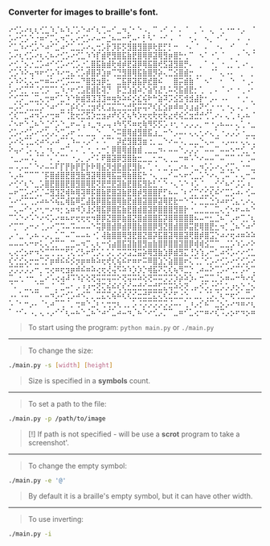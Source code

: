 ### Converter for images to braille's font.

⠔⢊⡡⠔⢆⢆⢊⣁⠱⡈⠦⠱⡈⡡⠑⠴⠊⢆⢉⠤⠊⣀⠲⡈⠂⠑⠠⡀⠉⠠⠊⠠⠁⠄⠈⠀⡀⠡⠀⢄⠀⢂⠐⠒⠐⡠⠀⠈
⡡⠔⢊⡡⠑⡐⠶⠊⡉⢄⠲⡉⢄⠔⢊⡡⠔⠤⠒⣈⠦⠤⠒⢋⠤⠂⡃⠣⠁⠐⠊⠠⠀⠁⠀⢂⠄⠀⠢⡀⠐⠁⠄⠀⠠⠀⠠⠀
⠊⣁⠱⠔⢊⡡⠑⠴⠊⣁⠴⠊⣁⣈⡡⠔⢄⢒⡡⡗⡹⡯⡫⣻⣿⣻⣿⡿⢗⣟⡋⡃⠒⠀⠐⠄⠈⠀⠄⠀⠐⠄⠀⠊⠀⢀⠁⢀
⡡⠔⢆⢊⡡⠔⢆⢌⠦⠔⢊⡡⠔⢊⣁⠱⠱⡏⣾⢟⣻⣿⣯⣷⣟⣿⢿⡿⣽⢿⣻⡶⣿⡓⢂⠉⠀⠢⠁⠐⢁⠈⠀⡀⠐⠀⠑⠈
⠔⢊⡈⡢⡐⣈⡡⠴⠊⢊⡡⠔⢊⡡⡐⣁⣿⣯⣷⣾⢗⢾⡾⣟⣽⡿⢿⣯⣿⢞⣫⣽⣻⣿⡛⠄⠀⡀⠁⠐⡀⠐⢀⡀⢁⠠⠂⡀
⢊⡡⠱⠕⢤⠲⠖⢊⡡⠱⠔⢒⣄⢊⡡⡾⣿⡽⣱⡶⢉⣙⣻⣿⢿⣯⣷⣿⡻⡵⢄⣉⣪⣿⣾⡒⢀⡀⠀⠈⠁⢄⠠⠄⠀⡀⠀⡀
⡡⠱⠕⢅⢌⠤⠒⠶⠥⠔⢊⡩⠥⠤⠙⣿⣻⣲⡿⣂⠀⣉⣯⡿⣽⣯⡿⣞⣿⠮⠀⠀⣿⡭⣾⣷⠈⠀⠢⠁⠀⠂⠀⠑⠀⠐⢀⠄
⡡⠔⢊⡉⢉⣈⢊⡩⠉⣁⠱⡐⠖⢊⣡⣟⣾⣗⢽⡙⠀⡯⣙⣱⣵⠵⡑⣵⢫⣜⢃⠥⢝⣯⣾⣟⡂⢁⠀⡀⠄⠈⠠⠂⠐⢀⠠⠂
⠊⢊⡩⠉⣀⣉⢄⢒⠶⠊⣁⠱⠑⡷⣾⣻⣹⣹⣹⠶⢶⡳⠵⠮⡪⣎⢮⠗⠓⣵⠽⡩⣪⣫⢺⣺⣼⡗⠂⡠⠄⠠⠄⠀⠐⢀⠂⡀
⠤⡡⠕⢉⣀⣈⡡⠑⠴⠊⣁⢉⡮⢎⣊⣐⣲⢞⢎⣩⣍⣉⣑⣚⣫⡭⢭⠝⢎⣎⣪⡶⠾⠶⡱⣰⣴⠝⢊⡐⠐⢂⠐⢄⠠⡀⠄⠈
⢊⢎⠉⣁⠴⠲⡡⠔⢒⠶⠉⢈⣗⢖⣊⣫⡱⣒⣲⡴⠞⢎⢎⢦⠳⡱⢖⢖⢗⢖⢗⣔⢞⢮⣊⣲⣚⡚⢊⢁⠔⠄⢄⢁⠰⡠⠦⠈
⠌⠢⠖⠑⣈⠦⠑⣈⠊⡡⠑⣀⠖⠤⢡⠰⣀⠲⡠⢤⠰⠳⢫⠫⠶⢖⢷⠻⡫⡫⡡⠰⢂⠐⡠⡠⡠⡀⠒⠐⡠⠦⠤⠄⢄⢁⠐⣀
⢊⡡⠔⢊⡡⠔⢊⡡⡠⡑⢉⡠⠖⢈⡀⣀⣀⠑⢀⣀⠑⠭⣿⢿⣾⣻⣿⣯⣰⣀⠒⠑⡠⠤⠄⢄⢄⢂⠔⢄⢁⠐⡠⡠⡡⠐⣀⣀
⡡⠔⢕⢉⣁⢔⠴⠪⡠⠴⠉⢁⠱⠤⠠⡠⠊⠄⠡⠉⠁⡽⣞⣻⣿⣻⣶⢐⡀⣀⠑⠔⠤⠡⡀⣀⣀⠑⢄⠤⠉⠠⡠⠤⠄⢄⢅⢈
⠕⢤⠔⢈⠄⢄⢁⠐⢆⢀⠒⠉⠄⠄⢁⠐⡀⢂⠒⡁⡿⣿⢿⣾⣷⣾⢀⣀⣀⠲⠄⠤⠤⠑⡠⡠⡡⠉⠤⠤⠉⠤⠤⠢⠒⢊⡀⢊
⠐⣀⡠⠤⠡⡈⠉⠈⠄⢁⠉⠁⠐⡠⡀⡠⠊⠅⠟⣿⣽⡿⣻⣿⣷⣒⣀⣀⢂⠒⢄⢀⣀⠒⠶⠡⠑⠔⠤⠤⠉⠤⠉⠉⠈⡁⢉⠤
⠤⠠⡠⠤⠁⠑⠔⠤⠥⠏⡏⡟⡷⡟⣏⡗⠗⢿⣮⡻⣺⣟⣾⣟⣻⡷⠄⢁⠐⡀⣀⢂⣀⠔⠦⠐⣀⠲⡡⡡⠔⢄⢊⡉⢄⠐⠒⣀
⠡⡠⠦⠉⠉⠉⠈⡯⣿⣾⣿⣟⣿⣻⣷⣻⣽⢿⣿⢿⣯⣭⢿⣷⣿⣯⡓⠐⢄⢀⣀⠊⠤⠢⠖⢊⣀⡡⠑⠔⢄⢉⠤⠉⠄⢄⠒⣈
⠔⢊⠊⢆⠑⣀⡡⣿⣟⣿⣿⣟⣿⣻⣿⢿⣟⢝⣟⣛⣟⣽⣷⣟⣿⣯⣻⣗⣃⢁⠑⠐⢄⠡⠑⠰⡡⠈⡀⣀⢊⠊⠦⠊⡨⡡⠰⡀
⠤⠖⢉⡡⠔⢊⡈⠬⣻⣹⣝⢾⠷⢿⢽⠿⡯⣿⣷⣟⣿⣽⣷⣟⣿⡾⣻⣿⣿⡟⡋⠦⠤⠈⠆⢊⡉⢊⣊⢎⠮⠊⣉⡡⠴⠄⢊⠤
⠡⠔⢊⡉⢉⡡⠴⠦⠪⢮⣍⢾⣯⠿⣋⣼⣯⡿⣿⣯⣿⢿⣷⣟⣾⣿⣽⣿⡿⣽⢿⣟⣗⠒⠑⠩⡉⣉⣁⣑⡱⠴⠖⢊⣄⢂⠔⢄
⠉⢄⠤⠊⢂⠔⢂⠒⠔⠲⡂⣢⠶⠺⡱⣸⡪⢿⣯⡿⣿⣯⣷⣟⣿⣾⣿⣽⡿⣿⣿⣿⣻⣿⡗⠐⣀⣀⣁⣀⣉⢄⢊⠢⠖⠤⠦⠑
⠉⠡⠑⠔⠡⠑⠔⠪⡡⠔⠶⠦⠖⢖⢖⢖⠲⡿⡿⣝⣿⡿⣷⣿⣝⣿⣾⣿⣿⣯⡽⣿⢿⣿⣿⣿⠦⠤⠒⣂⣈⠦⠉⡠⠖⢉⡈⢆
⠊⡉⠉⡠⠒⠔⢈⡠⠔⢉⠩⠤⠩⠤⠤⠤⠑⢭⡿⣿⣾⡿⣾⡿⣿⣷⣿⣿⡿⣻⣝⣿⣾⣿⡿⣭⣟⢿⣿⣟⣂⠲⡁⣈⠦⠑⠴⠊
⡠⠐⣀⠐⡠⠦⠠⡠⡀⣁⠉⠤⠉⠤⠤⠦⠐⡁⢼⣷⣿⣿⢿⣻⣟⣿⣝⣿⡽⣯⣿⣽⢿⣿⣽⢟⣿⡾⣿⣩⡑⠴⠔⢖⠴⠶⠵⠵
⠤⠤⠤⠢⠒⠖⢅⢄⢊⡉⠉⣀⣉⠤⠲⡉⢄⢆⠒⢪⣴⣿⣯⣽⣷⣿⣻⣶⣷⣿⡿⣿⣿⣽⣿⡿⢾⢾⣪⣉⠉⣀⣈⡡⠱⡡⠔⠕
⢄⢔⢊⡢⠖⠲⡑⣉⢉⢉⡉⢋⢅⢊⡣⠖⢋⡡⡁⡡⡁⡩⡩⣩⣙⣭⡵⢿⣻⣷⣱⡿⣾⣻⣍⢘⡱⢱⡠⠒⣁⠴⠪⡡⠔⠔⢊⣁
⢎⢊⣊⡢⡒⣒⢉⡊⡶⠾⠮⠮⡪⡲⡶⠶⠷⠵⢖⢞⢎⢮⠮⠖⠶⠖⠭⠿⣿⣱⡑⣵⣿⣿⠖⢅⢉⡈⢊⡡⠔⢊⡡⠔⢊⢊⡡⠔
⡩⡩⡩⡨⡠⠒⡀⢒⢔⠶⢖⣲⡶⠾⠮⠶⠵⢔⢖⢜⢬⠫⠵⠱⡱⡱⡑⢾⣯⠝⢍⢎⢦⠻⣉⡑⢀⠴⠤⠕⢉⡡⠔⢊⡉⡡⠕⢉
⣉⣀⢂⠐⠒⡀⣁⠔⠡⢔⢴⠼⠩⠱⡕⢕⢝⢭⠭⢭⠭⠕⢝⢭⠭⠵⢕⢝⠭⠭⡩⡩⡱⡵⠵⡱⠄⢒⣉⢉⡈⡢⠶⠤⠒⠳⠔⢎
⠈⠄⠀⣀⡀⣈⠉⠤⠈⡀⣉⠤⠂⡠⠰⡰⢒⢝⢍⢮⠮⢎⢎⣊⣒⣚⣊⣒⣚⣋⣍⢭⠵⢕⢝⢀⡤⠪⡡⡐⣊⡡⡡⡰⡢⡑⣈⡢
⠠⠄⠡⠤⠈⠉⠄⠤⠲⡡⠔⢊⡡⠴⠪⡉⡀⣉⣍⢍⢮⠮⢎⢎⣊⣒⣚⣋⣍⢍⢎⣊⣋⣐⢑⡀⣀⡁⢈⡡⡈⢆⠒⢖⢊⣀⣉⡠
⠡⠈⠂⠒⡠⠄⠈⢂⠴⠉⢉⠈⡀⢒⠶⠑⣈⠆⢂⢒⢒⢆⢀⡀⡡⠨⡩⡩⡩⡩⡩⡨⠤⠄⢁⠰⡠⡊⠮⠉⣈⡢⡡⠔⠲⠶⠔⢆
⠁⠐⠊⠄⠠⡀⢄⠠⡠⠊⠊⢆⠤⠦⠑⣈⠦⠑⠴⠊⣁⠴⠤⠲⡈⠦⠑⠔⢊⡠⡉⠉⣀⠶⠊⣁⢔⠒⠶⠔⢎⠩⡠⡢⠖⠲⡢⠶

>To start using the program:
`python main.py` or `./main.py`

---

>To change the size:
 ```bash
 ./main.py -s [width] [height]
 ```
>Size is specified in a **symbols** count.

---

>To set a path to the file:
```bash
./main.py -p /path/to/image
```

>[!] If path is not specified - will be use a **scrot** program to take a screenshot'.

---

>To change the empty symbol:
```bash
./main.py -e '@'
```
>By default it is a braille's empty symbol, but it can have other width.

---

>To use inverting:
```bash
./main.py -i
```
